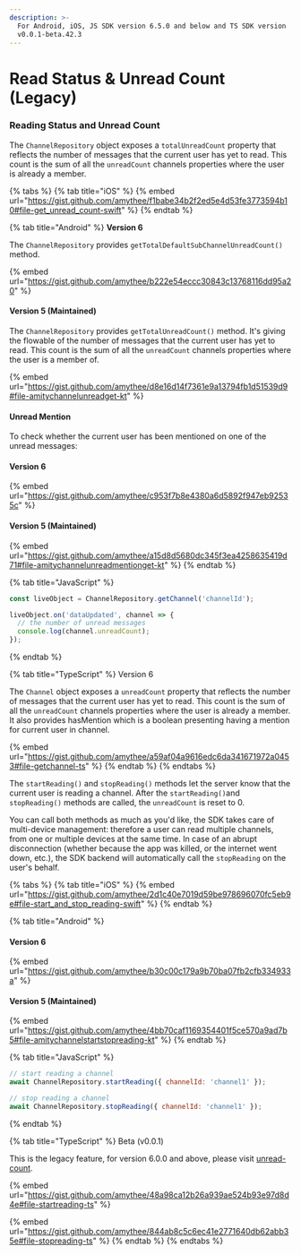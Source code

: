 ```yaml
---
description: >-
  For Android, iOS, JS SDK version 6.5.0 and below and TS SDK version
  v0.0.1-beta.42.3
---
```


# Read Status & Unread Count (Legacy)

### Reading Status and Unread Count <a href="#reading-status-and-unread-count" id="reading-status-and-unread-count"></a>

The `ChannelRepository` object exposes a `totalUnreadCount` property that reflects the number of messages that the current user has yet to read. This count is the sum of all the `unreadCount` channels properties where the user is already a member.

{% tabs %}
{% tab title="iOS" %}
{% embed url="https://gist.github.com/amythee/f1babe34b2f2ed5e4d53fe3773594b10#file-get_unread_count-swift" %}
{% endtab %}

{% tab title="Android" %}
**Version 6**

The `ChannelRepository` provides `getTotalDefaultSubChannelUnreadCount()` method.&#x20;



{% embed url="https://gist.github.com/amythee/b222e54eccc30843c13768116dd95a20" %}

#### Version 5 (Maintained)&#x20;

The `ChannelRepository` provides `getTotalUnreadCount()` method. It's giving the flowable of the number of messages that the current user has yet to read. This count is the sum of all the `unreadCount` channels properties where the user is a member of.

{% embed url="https://gist.github.com/amythee/d8e16d14f7361e9a13794fb1d51539d9#file-amitychannelunreadget-kt" %}



#### Unread Mention

To check whether the current user has been mentioned on one of the unread messages:



#### Version 6

{% embed url="https://gist.github.com/amythee/c953f7b8e4380a6d5892f947eb92535c" %}

#### Version 5 (Maintained)

{% embed url="https://gist.github.com/amythee/a15d8d5680dc345f3ea4258635419d71#file-amitychannelunreadmentionget-kt" %}
{% endtab %}

{% tab title="JavaScript" %}
```javascript
const liveObject = ChannelRepository.getChannel('channelId');

liveObject.on('dataUpdated', channel => {
  // the number of unread messages
  console.log(channel.unreadCount);
});
```
{% endtab %}

{% tab title="TypeScript" %}
Version 6

The `Channel` object exposes a `unreadCount` property that reflects the number of messages that the current user has yet to read. This count is the sum of all the `unreadCount` channels properties where the user is already a member. It also provides hasMention which is a boolean presenting having a mention for current user in channel.

{% embed url="https://gist.github.com/amythee/a59af04a9616edc6da341671972a0453#file-getchannel-ts" %}
{% endtab %}
{% endtabs %}

The `startReading()` and `stopReading()` methods let the server know that the current user is reading a channel. After the `startReading()`and `stopReading()` methods are called, the `unreadCount` is reset to 0.

You can call both methods as much as you'd like, the SDK takes care of multi-device management: therefore a user can read multiple channels, from one or multiple devices at the same time. In case of an abrupt disconnection (whether because the app was killed, or the internet went down, etc.), the SDK backend will automatically call the `stopReading` on the user's behalf.

{% tabs %}
{% tab title="iOS" %}
{% embed url="https://gist.github.com/amythee/2d1c40e7019d59be978696070fc5eb9e#file-start_and_stop_reading-swift" %}
{% endtab %}

{% tab title="Android" %}
#### Version 6

{% embed url="https://gist.github.com/amythee/b30c00c179a9b70ba07fb2cfb334933a" %}

#### Version 5 (Maintained)

{% embed url="https://gist.github.com/amythee/4bb70caf1169354401f5ce570a9ad7b5#file-amitychannelstartstopreading-kt" %}
{% endtab %}

{% tab title="JavaScript" %}
```javascript
// start reading a channel
await ChannelRepository.startReading({ channelId: 'channel1' });

// stop reading a channel
await ChannelRepository.stopReading({ channelId: 'channel1' }); 
```
{% endtab %}

{% tab title="TypeScript" %}
Beta (v0.0.1)

This is the legacy feature, for version 6.0.0 and above, please visit [unread-count](unread-count/ "mention").

{% embed url="https://gist.github.com/amythee/48a98ca12b26a939ae524b93e97d8d4e#file-startreading-ts" %}

{% embed url="https://gist.github.com/amythee/844ab8c5c6ec41e2771640db62abb35e#file-stopreading-ts" %}
{% endtab %}
{% endtabs %}

